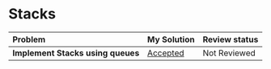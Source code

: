 # Stacks
| Problem | My Solution | Review status |
| :-- | :-- | :-- |
| **Implement Stacks using queues** | [Accepted](solutions/202.%20Happy%20Number.md) | Not Reviewed |

